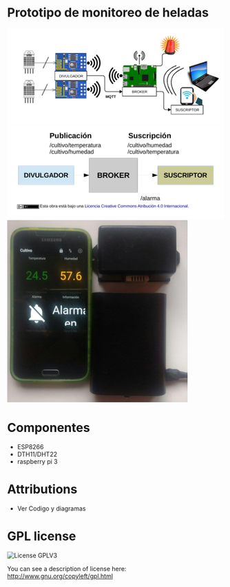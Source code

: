 # Prototipo de monitoreo de heladas
![Diagrama de Bloques 1](/images/bloques1.png)
![Diagrama de Bloques 2](/images/bloques2.png)
![Prototipo](/images/prototipo.png)

# Componentes
- ESP8266
- DTH11/DHT22
- raspberry pi 3

# Attributions
- Ver Codigo y diagramas

# GPL license
![License GPLV3](http://www.gnu.org/graphics/gplv3-127x51.png)

You can see a description of license here:
http://www.gnu.org/copyleft/gpl.html

